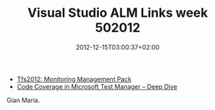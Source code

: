 ﻿---
title: "Visual Studio ALM Links week 502012"
description: ""
date: 2012-12-15T03:00:37+02:00
draft: false
tags: [Tfs,Visual Studio ALM]
categories: [Team Foundation Server]
---
- [Tfs2012: Monitoring Management Pack](http://blogs.msdn.com/b/granth/archive/2012/12/10/tfs2012-monitoring-management-pack.aspx)
- [Code Coverage in Microsoft Test Manager – Deep Dive](http://blogs.msdn.com/b/visualstudioalm/archive/2012/12/09/code-coverage-in-microsoft-test-manager-deep-dive.aspx)

Gian Maria.
